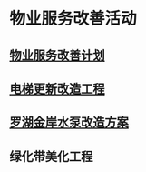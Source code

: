 # 物业服务改善活动

## [物业服务改善计划](./plan)
## [电梯更新改造工程](./lift)
## [罗湖金岸水泵改造方案](https://wj.qq.com/s2/3036923/375f)
## 绿化带美化工程


<!--

## [绿化美化工程](./lift)

# 小区物业服务情况



## 清洁卫生

## 电梯

-->


